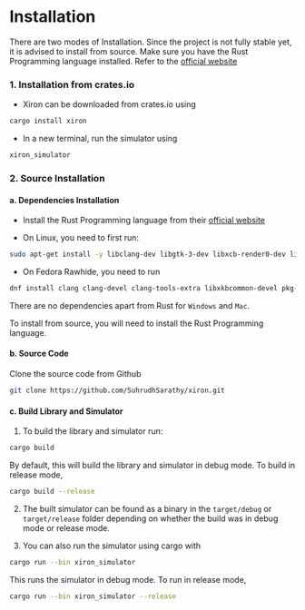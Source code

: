 # Installation
There are two modes of Installation. Since the project is not fully stable yet, it is advised to install from source. Make sure you have the Rust Programming language installed. Refer to the [official website](https://www.rust-lang.org/learn/get-started)

### 1. Installation from crates.io
* Xiron can be downloaded from crates.io using
```bash
cargo install xiron
```
* In a new terminal, run the simulator using
```bash
xiron_simulator
```
### 2. Source Installation
#### a. Dependencies Installation
* Install the Rust Programming language from their [official website](https://www.rust-lang.org/learn/get-started)

* On Linux, you need to first run:
```bash
sudo apt-get install -y libclang-dev libgtk-3-dev libxcb-render0-dev libxcb-shape0-dev libxcb-xfixes0-dev libxkbcommon-dev libssl-dev
```

* On Fedora Rawhide, you need to run
```bash
dnf install clang clang-devel clang-tools-extra libxkbcommon-devel pkg-config openssl-devel libxcb-devel gtk3-devel atk fontconfig-devel
```
There are no dependencies apart from Rust for `Windows` and `Mac`.

To install from source, you will need to install the Rust Programming language.

#### b. Source Code
Clone the source code from Github
```bash
git clone https://github.com/SuhrudhSarathy/xiron.git
```

#### c. Build Library and Simulator
1. To build the library and simulator run:
```bash
cargo build
```
By default, this will build the library and simulator in debug mode. To build in release mode,
```bash
cargo build --release
```

2. The built simulator can be found as a binary in the `target/debug` or `target/release` folder depending on whether the build was in debug mode or release mode.

3. You can also run the simulator using cargo with
```bash
cargo run --bin xiron_simulator
```
This runs the simulator in debug mode. To run in release mode,
```bash
cargo run --bin xiron_simulator --release
```
